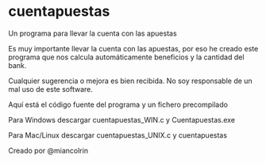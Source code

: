 # cuentapuestas
Un programa para llevar la cuenta con las apuestas

Es muy importante llevar la cuenta con las apuestas, por eso he creado este programa que nos calcula automáticamente beneficios y la cantidad del bank.

Cualquier sugerencia o mejora es bien recibida. No soy responsable de un mal uso de este software.

Aquí está el código fuente del programa y un fichero precompilado

Para Windows descargar cuentapuestas_WIN.c y Cuentapuestas.exe

Para Mac/Linux descargar cuentapuestas_UNIX.c y cuentapuestas

Creado por @miancolrin
